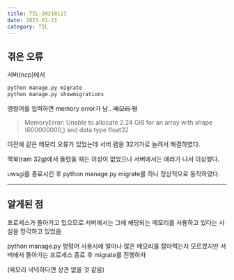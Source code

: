 ```yaml
---
title: TIL-20210121
date: 2021-01-21
category: TIL
---
```


## 겪은 오류

서버(ncp)에서

```python
python manage.py migrate
python manage.py showmigrations
```

명령어를 입력하면 memory error가 남.. ~~메모리 펑~~

> MemoryError: Unable to allocate 2.24 GiB for an array with shape (600000000,) and data type float32

이전에 같은 메모리 오류가 있었는데 서버 램을 32기가로 늘려서 해결하였다.

맥북(ram 32g)에서 돌렸을 때는 이상이 없었으나 서버에서는 에러가 나서 이상했다.

uwsgi를 종료시킨 후 python manage.py migrate를 하니 정상적으로 동작하였다.

---

## 알게된 점

프로세스가 돌아가고 있으므로 서버에서는 그에 해당되는 메모리를 사용하고 있다는 사실을 망각하고 있었음

python manage.py 명령어 사용시에 얼마나 많은 메모리를 잡아먹는지 모르겠지만 서버에서 돌아가는 프로세스 종료 후 migrate를 진행하자

(메모리 넉넉하다면 상관 없을 것 같음)
